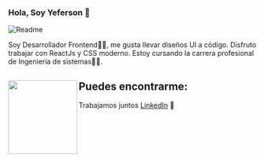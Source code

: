 ### Hola, Soy Yeferson 👋

![Readme](https://user-images.githubusercontent.com/45208207/153976765-d85a1da4-2cd0-4f1c-995f-30863f5eec86.png)

Soy Desarrollador Frontend👨‍💻, me gusta llevar diseños UI a código. Disfruto trabajar con ReactJs y CSS moderno. Estoy cursando la carrera profesional de Ingeniería  de sistemas👨‍🎓.

## Puedes encontrarme: <img align="left" width="140" height="150" src="https://media1.giphy.com/media/lTRuG1F4VZ3LHMpXY2/giphy.gif?cid=ecf05e472z8p45htd433a7u6jop4nx93pet3mvcssh7e2vkw&rid=giphy.gif&ct=g"></a>
   Trabajamos juntos <a href="https://www.linkedin.com/in/monicampowell/">LinkedIn</a> 💼

<!--
**YefWeb/yefweb** is a ✨ _special_ ✨ repository because its `README.md` (this file) appears on your GitHub profile.

Here are some ideas to get you started:

- 🔭 I’m currently working on ...
- 🌱 I’m currently learning ...
- 👯 I’m looking to collaborate on ...
- 🤔 I’m looking for help with ...
- 💬 Ask me about ...
- 📫 How to reach me: ...
- 😄 Pronouns: ...
- ⚡ Fun fact: ...
-->
